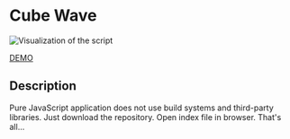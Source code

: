 # Cube Wave

![Visualization of the script](review.gif "Cube Wave")

[DEMO](https://alekstar79.github.io/cube-wave/)

## Description  
Pure JavaScript application does not use build systems and third-party libraries.
Just download the repository. Open index file in browser. That's all...
